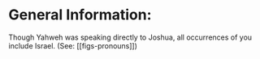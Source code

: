 # General Information:

Though Yahweh was speaking directly to Joshua, all occurrences of you include Israel. (See: [[figs-pronouns]])